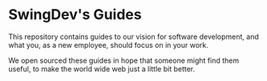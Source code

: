 # SwingDev's Guides

This repository contains guides to our vision for software development, and what you, as a new employee, should focus on in your work. 

We open sourced these guides in hope that someone might find them useful, to make the world wide web just a little bit better.

